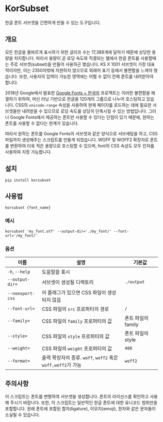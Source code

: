 # KorSubset

한글 폰트 서브셋을 간편하게 만들 수 있는 도구입니다.

## 개요

모든 한글을 올바르게 표시하기 위한 글리프 수는 17,388개에 달하기 때문에 상당한 용량을 차지합니다. 따라서 용량이 곧 로딩 속도와 직결되는 웹에서 한글 폰트를 사용할때는 주로 서브셋(subset)을 만들어 사용하곤 했습니다. KS X 1001 서브셋이 가장 대표적이지만, 이는 2350자밖에 지원하지 않으므로 외래어 표기 등에서 불편함을 느껴야 했습니다. 또한, 사용자의 입력이 가능한 영역에는 어쩔 수 없이 전체 폰트를 내려받아야 합니다.

2018년 Google에서 발표한 [Google Fonts + 한국어](https://googlefonts.github.io/korean/) 프로젝트는 이러한 불편함을 해결하기 위하여, 머신 러닝 기반으로 한글을 120개의 그룹으로 나누어 호스팅하고 있습니다. CSS의 `unicode-range` 속성을 사용하여 현재 페이지를 로드하는 데에 필요한 서브셋들만 내려받을 수 있으므로 로딩 속도를 상당히 단축시킬 수 있는 방법입니다. 그러나 Google Fonts에서 제공하는 폰트만 사용할 수 있다는 단점이 있기 때문에, 원하는 폰트를 사용할 수 없다는 한계가 있습니다.

따라서 원하는 폰트를 Google Fonts의 서브셋과 같은 양식으로 서브세팅을 하고, CSS 파일까지 생성해주는 스크립트를 만들게 되었습니다. WOFF 및 WOFF2 확장자로 폰트를 변환하여 더욱 적은 용량으로 호스팅할 수 있으며, font의 CSS 속성도 모두 인자를 사용하여 지정 가능합니다.

## 설치

```shell
pip install korsubset
```

## 사용법

```shell
korsubset {font_name}
```

### 예시

```shell
korsubset 'my_font.otf' --output-dir='./my_font/' --font-url='/my_font/'
```

### 옵션

| 이름             | 설명                                                         | 기본값             |
| ---------------- | ------------------------------------------------------------ | ------------------ |
| `-h`, `--help`   | 도움말을 표시                                                |                    |
| `--output-dir=`  | 서브셋이 생성될 디렉토리                                     | `./output`         |
| `--noexport-css` | 이 플래그가 있으면 CSS 파일이 생성되지 않음                  |                    |
| `--font-url=`    | CSS 파일의 `src` 프로퍼티의 경로                             | `/`                |
| `--family=`      | CSS 파일의 `family` 프로퍼티의 값                            | 폰트 파일의 family |
| `--style=`       | CSS 파일의 `style` 프로퍼티의 값                             | 폰트 파일의 style  |
| `--weight=`      | CSS 파일의 `weight` 프로퍼티의 값                            | `400`              |
| `--format=`      | 출력 확장자의 종류. `woff`, `woff2` 혹은 `woff,woff2`가 가능 | `woff2`            |

## 주의사항

이 스크립트는 폰트를 변형하여 서브셋을 생성합니다. 폰트의 라이선스를 확인하고 사용해 주시기 바랍니다. 또한, 이 스크립트는 일반적인 한글 폰트에 대한 유니코드 범위만을 포함합니다. 원래 폰트에 포함된 합자(ligature), 이모지(emoji), 한자와 같은 문자들이 소실될 수 있습니다.
